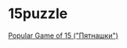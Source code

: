 # 15puzzle
<a href="https://letraceursnork.github.io/15puzzle/15.html">Popular Game of 15 ("Пятнашки")</a>
